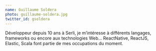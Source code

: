 ```yaml
---
name: Guillaume Soldera
photo: guillaume-soldera.jpg
twitter_id: gsoldera
---
```


Développeur depuis 10 ans à Serli, je m’intéresse à différents langages, frameworks ou encore aux technologies Web… ReactNative, ReactJS, Elastic, Scala font partie de mes occupations du moment.
